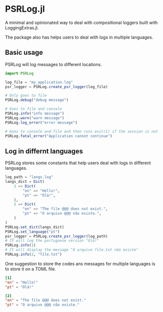 # PSRLog.jl

A minimal and opinionated way to deal with compositional loggers built with LoggingExtras.jl. 

The package also has helps users to deal with logs in multiple languages.

## Basic usage

PSRLog will log messages to different locations.

```julia
import PSRLog

log_file = "my_application.log"
psr_logger = PSRLog.create_psr_logger(log_file)

# Only goes to file
PSRLog.debug("debug message")

# Goes to file and console
PSRLog.info("info message")
PSRLog.warn("warn message")
PSRLog.log_error("error message")

# Goes to console and file and then runs exit(1) if the session is not iterative.
PSRLog.fatal_error("Application cannot continue")
```

## Log in differnt languages

PSRLog stores some constants that help users deal with logs in different languages.

```julia
log_path = "langs.log"
langs_dict = Dict(
    1 => Dict(
        "en" => "Hello!",
        "pt" => "Olá!",
    ),
    2 => Dict(
        "en" => "The file @@@ does not exist.",
        "pt" => "O arquivo @@@ não existe.",
    )
)
PSRLog.set_dict(langs_dict)
PSRLog.set_language("pt")
psr_logger = PSRLog.create_psr_logger(log_path)
# It will log the portuguese version "Olá!"
PSRLog.info(1)
# It will display the message "O arquivo file.txt não existe"
PSRLog.info(2, "file.txt")
```

One suggestion to store the codes ans messages for multiple languages is to store it on a TOML file.
```toml
[1]
"en" = "Hello!"
"pt" = "Olá!"

[2]
"en" = "The file @@@ does not exist."
"pt" = "O arquivo @@@ não existe."
```

